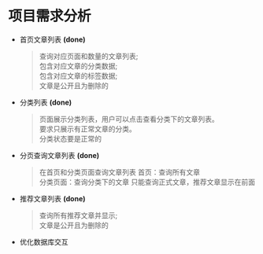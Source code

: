 # 项目需求分析

- 首页文章列表 **(done)**
  > 查询对应页面和数量的文章列表;  
    包含对应文章的分类数据;  
    包含对应文章的标签数据;  
    文章是公开且为删除的
- 分类列表 **(done)**
  > 页面展示分类列表，用户可以点击查看分类下的文章列表。  
    要求只展示有正常文章的分类。  
    分类状态要是正常的
- 分页查询文章列表 **(done)**
  > 在首页和分类页面查询文章列表
    首页：查询所有文章  
    分类页面：查询分类下的文章
    只能查询正式文章，推荐文章显示在前面
- 推荐文章列表 **(done)**
  > 查询所有推荐文章并显示;  
    文章是公开且为删除的
- 优化数据库交互
